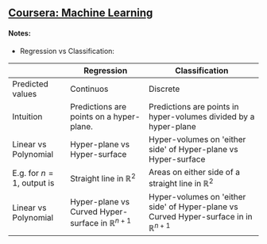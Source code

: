 ## [Coursera: Machine Learning](https://www.coursera.org/learn/machine-learning)

#### Notes: 
- Regression vs Classification: 

|| Regression | Classification |
| - | - | - |
| Predicted values | Continuos | Discrete | 
| Intuition | Predictions are points on a hyper-plane. | Predictions are points in hyper-volumes divided by a hyper-plane | 
| Linear vs Polynomial | Hyper-plane vs Hyper-surface | Hyper-volumes on 'either side' of Hyper-plane vs Hyper-surface | 
| E.g. for $n = 1$, output is | Straight line in $\mathbb{R}^2$ | Areas on either side of a straight line in $\mathbb{R}^2$  |
| Linear vs Polynomial | Hyper-plane vs Curved Hyper-surface in $\mathbb{R}^{n+1}$ | Hyper-volumes on 'either side' of Hyper-plane vs Curved Hyper-surface in in $\mathbb{R}^{n+1}$ | 
